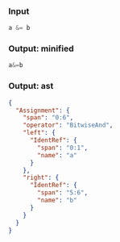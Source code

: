 ### Input
```js parse:expr
a &= b
```

### Output: minified
```js
a&=b
```

### Output: ast
```json
{
  "Assignment": {
    "span": "0:6",
    "operator": "BitwiseAnd",
    "left": {
      "IdentRef": {
        "span": "0:1",
        "name": "a"
      }
    },
    "right": {
      "IdentRef": {
        "span": "5:6",
        "name": "b"
      }
    }
  }
}
```
